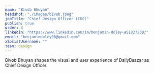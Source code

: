 ```yaml
---
name: "Bivob Bhuyan"
headshot: "./images/bivob.jpeg"
jobTitle: "Chief Design Officer (CDO)"
publish: true
order: 4
linkedin: "https://www.linkedin.com/in/benjamin-doley-a51827238/"
email: "benjamindoley00@gmail.com"
xSocialUsername: ""
team: design
---
```


Bivob Bhuyan shapes the visual and user experience of DailyBazzar as Chief Design Officer. 